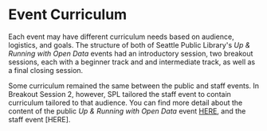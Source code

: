 # Event Curriculum

Each event may have different curriculum needs based on audience, logistics, and goals. The structure of both of Seattle Public Library's _Up & Running with Open Data_ events had an introductory session, two breakout sessions, each with a beginner track and and intermediate track, as well as a final closing session. 

Some curriculum remained the same between the public and staff events. In Breakout Session 2, however, SPL tailored the staff event to contain curriculum tailored to that audience. You can find more detail about the content of the public _Up & Running with Open Data_ event [HERE](https://github.com/OpenDataLiteracy/SPL_Open_Data_Workshop/wiki/Public-_Up-&-Running-with-Open-Data_-Event-Content), and the staff event [HERE].
